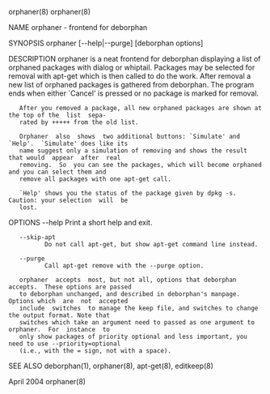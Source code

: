 orphaner(8)                                                                                orphaner(8)

NAME
       orphaner - frontend for deborphan

SYNOPSIS
       orphaner [--help|--purge] [deborphan options]

DESCRIPTION
       orphaner is a neat frontend for deborphan displaying a list of orphaned packages with dialog or
       whiptail. Packages may be selected for removal with apt-get which is  then  called  to  do  the
       work.  After  removal  a  new list of orphaned packages is gathered from deborphan. The program
       ends when either `Cancel' is pressed or no package is marked for removal.

       After you removed a package, all new orphaned packages are shown at the top of the  list  sepa‐
       rated by +++++ from the old list.

       Orphaner  also  shows  two additional buttons: `Simulate' and `Help'.  `Simulate' does like its
       name suggest only a simulation of removing and shows the result that would  appear  after  real
       removing.  So  you can see the packages, which will become orphaned and you can select them and
       remove all packages with one apt-get call.

       `Help' shows you the status of the package given by dpkg -s.  Caution: your selection  will  be
       lost.

OPTIONS
       --help Print a short help and exit.

       --skip-apt
              Do not call apt-get, but show apt-get command line instead.

       --purge
              Call apt-get remove with the --purge option.

       orphaner  accepts  most, but not all, options that deborphan accepts.  These options are passed
       to deborphan unchanged, and described in deborphan's manpage. Options which  are  not  accepted
       include  switches  to manage the keep file, and switches to change the output format. Note that
       switches which take an argument need to passed as one argument to  orphaner.  For  instance  to
       only show packages of priority optional and less important, you need to use --priority=optional
       (i.e., with the = sign, not with a space).

SEE ALSO
       deborphan(1), orphaner(8), apt-get(8), editkeep(8)

April 2004                                                                                 orphaner(8)
